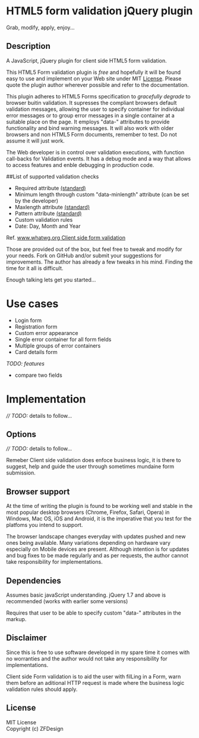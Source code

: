 # HTML5 form validation jQuery plugin
Grab, modify, apply, enjoy...


## Description

A JavaScript, jQuery plugin for client side HTML5 form validation.

This HTML5 Form validation plugin is _free_ and hopefully it will be found easy 
to use and implement on your Web site under MIT [License](#license). 
Please quote the plugin author wherever possible and refer to the documentation. 

This plugin adheres to HTML5 Forms specification to _gracefully degrade_ to browser 
buitin validation. It supresses the compliant browsers default validation messages, 
allowing the user to specify container for individual error messages or to
group error messages in a single container at a suitable place on the page.
It employs "data-" attributes to provide functionality and bind warning messages. 
It will also work with older browsers and non HTML5 Form documents, remember to test.
Do not assume it will just work. 

The Web developer is in control over validation executions, with function call-backs 
for Validation events. It has a debug mode and a way that allows to access features 
and enble debugging in production code. 

##List of supported validation checks 

* Required attribute [(standard)](http://www.whatwg.org/specs/web-apps/current-work/multipage/common-input-element-attributes.html#the-required-attribute)
* Minimum length through custom "data-minlength" attribute (can be set by the developer)
* Maxlength attribute [(standard)](http://www.whatwg.org/specs/web-apps/current-work/multipage/common-input-element-attributes.html#the-maxlength-attribute)
* Pattern attribute [(standard)](http://www.whatwg.org/specs/web-apps/current-work/multipage/common-input-element-attributes.html#the-pattern-attribute)
* Custom validation rules
* Date: Day, Month and Year

Ref. [www.whatwg.org Client side form validation](http://www.whatwg.org/specs/web-apps/current-work/multipage/forms.html#client-side-form-validation) 

Those are provided out of the box, but feel free to tweak and modify for your needs. 
Fork on GitHub and/or submit your suggestions for improvements. The author has 
already a few tweaks in his mind. Finding the time for it all is difficult. 

Enough talking lets get you started...

# Use cases

* Login form
* Registration form
* Custom error appearance 
* Single error container for all form fields
* Multiple groups of error containers
* Card details form

*TODO: features*
* compare two fields

# Implementation 

*// TODO:* details to follow...

## Options

*// TODO:* details to follow...

Remeber Client side validation does enfoce business logic, it is there to suggest, 
help and guide the user through sometimes mundaine form submission. 


## Browser support 

At the time of writing the plugin is found to be working well and stable in the most popular 
desktop browsers (Chrome, Firefox, Safari, Opera) in Windows, Mac OS, iOS and Android, it is 
the imperative that you test for the platfoms you intend to support.

The browser landscape changes everyday with updates pushed and new ones being available. 
Many variations depending on hardware vary especially on Mobile devices are present. Although 
intention is for updates and bug fixes to be made regularly and as per requests, the author 
cannot take responsibility for implementations. 


## Dependencies 

Assumes basic javaScript understanding. 
jQuery 1.7 and above is recommended (works with earlier some versions)

Requires that user to be able to specify custom "data-" attributes in the markup. 

## Disclaimer 

Since this is free to use software developed in my spare time it comes with no worranties 
and the author would not take any responsibility for implementations. 

Client side Form validation is to aid the user with filLing in a Form, warn them before 
an aditional HTTP request is made where the business logic validation rules should apply.

## License

MIT License  
Copyright (c) ZFDesign  

